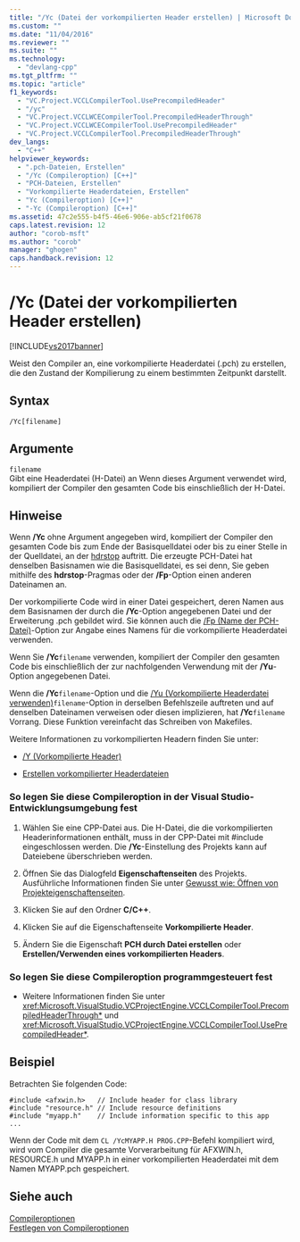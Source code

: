 ```yaml
---
title: "/Yc (Datei der vorkompilierten Header erstellen) | Microsoft Docs"
ms.custom: ""
ms.date: "11/04/2016"
ms.reviewer: ""
ms.suite: ""
ms.technology: 
  - "devlang-cpp"
ms.tgt_pltfrm: ""
ms.topic: "article"
f1_keywords: 
  - "VC.Project.VCCLCompilerTool.UsePrecompiledHeader"
  - "/yc"
  - "VC.Project.VCCLWCECompilerTool.PrecompiledHeaderThrough"
  - "VC.Project.VCCLWCECompilerTool.UsePrecompiledHeader"
  - "VC.Project.VCCLCompilerTool.PrecompiledHeaderThrough"
dev_langs: 
  - "C++"
helpviewer_keywords: 
  - ".pch-Dateien, Erstellen"
  - "/Yc (Compileroption) [C++]"
  - "PCH-Dateien, Erstellen"
  - "Vorkompilierte Headerdateien, Erstellen"
  - "Yc (Compileroption) [C++]"
  - "-Yc (Compileroption) [C++]"
ms.assetid: 47c2e555-b4f5-46e6-906e-ab5cf21f0678
caps.latest.revision: 12
author: "corob-msft"
ms.author: "corob"
manager: "ghogen"
caps.handback.revision: 12
---
```

# /Yc (Datei der vorkompilierten Header erstellen)
[!INCLUDE[vs2017banner](../../assembler/inline/includes/vs2017banner.md)]

Weist den Compiler an, eine vorkompilierte Headerdatei \(.pch\) zu erstellen, die den Zustand der Kompilierung zu einem bestimmten Zeitpunkt darstellt.  
  
## Syntax  
  
```  
/Yc[filename]  
```  
  
## Argumente  
 `filename`  
 Gibt eine Headerdatei \(H\-Datei\) an  Wenn dieses Argument verwendet wird, kompiliert der Compiler den gesamten Code bis einschließlich der H\-Datei.  
  
## Hinweise  
 Wenn **\/Yc** ohne Argument angegeben wird, kompiliert der Compiler den gesamten Code bis zum Ende der Basisquelldatei oder bis zu einer Stelle in der Quelldatei, an der [hdrstop](../../preprocessor/hdrstop.md) auftritt.  Die erzeugte PCH\-Datei hat denselben Basisnamen wie die Basisquelldatei, es sei denn, Sie geben mithilfe des **hdrstop**\-Pragmas oder der **\/Fp**\-Option einen anderen Dateinamen an.  
  
 Der vorkompilierte Code wird in einer Datei gespeichert, deren Namen aus dem Basisnamen der durch die **\/Yc**\-Option angegebenen Datei und der Erweiterung .pch gebildet wird.  Sie können auch die [\/Fp \(Name der PCH\-Datei\)](../../build/reference/fp-name-dot-pch-file.md)\-Option zur Angabe eines Namens für die vorkompilierte Headerdatei verwenden.  
  
 Wenn Sie **\/Yc**`filename` verwenden, kompiliert der Compiler den gesamten Code bis einschließlich der zur nachfolgenden Verwendung mit der **\/Yu**\-Option angegebenen Datei.  
  
 Wenn die **\/Yc**`filename`\-Option und die [\/Yu \(Vorkompilierte Headerdatei verwenden\)](../../build/reference/yu-use-precompiled-header-file.md)`filename`\-Option in derselben Befehlszeile auftreten und auf denselben Dateinamen verweisen oder diesen implizieren, hat **\/Yc**`filename` Vorrang.  Diese Funktion vereinfacht das Schreiben von Makefiles.  
  
 Weitere Informationen zu vorkompilierten Headern finden Sie unter:  
  
-   [\/Y \(Vorkompilierte Header\)](../../build/reference/y-precompiled-headers.md)  
  
-   [Erstellen vorkompilierter Headerdateien](../../build/reference/creating-precompiled-header-files.md)  
  
### So legen Sie diese Compileroption in der Visual Studio\-Entwicklungsumgebung fest  
  
1.  Wählen Sie eine CPP\-Datei aus.  Die H\-Datei, die die vorkompilierten Headerinformationen enthält, muss in der CPP\-Datei mit \#include eingeschlossen werden.  Die **\/Yc**\-Einstellung des Projekts kann auf Dateiebene überschrieben werden.  
  
2.  Öffnen Sie das Dialogfeld **Eigenschaftenseiten** des Projekts.  Ausführliche Informationen finden Sie unter [Gewusst wie: Öffnen von Projekteigenschaftenseiten](../../misc/how-to-open-project-property-pages.md).  
  
3.  Klicken Sie auf den Ordner **C\/C\+\+**.  
  
4.  Klicken Sie auf die Eigenschaftenseite **Vorkompilierte Header**.  
  
5.  Ändern Sie die Eigenschaft **PCH durch Datei erstellen** oder **Erstellen\/Verwenden eines vorkompilierten Headers**.  
  
### So legen Sie diese Compileroption programmgesteuert fest  
  
-   Weitere Informationen finden Sie unter <xref:Microsoft.VisualStudio.VCProjectEngine.VCCLCompilerTool.PrecompiledHeaderThrough*> und <xref:Microsoft.VisualStudio.VCProjectEngine.VCCLCompilerTool.UsePrecompiledHeader*>.  
  
## Beispiel  
 Betrachten Sie folgenden Code:  
  
```  
#include <afxwin.h>   // Include header for class library  
#include "resource.h" // Include resource definitions  
#include "myapp.h"    // Include information specific to this app  
...  
```  
  
 Wenn der Code mit dem `CL /YcMYAPP.H PROG.CPP`\-Befehl kompiliert wird, wird vom Compiler die gesamte Vorverarbeitung für AFXWIN.h, RESOURCE.h und MYAPP.h in einer vorkompilierten Headerdatei mit dem Namen MYAPP.pch gespeichert.  
  
## Siehe auch  
 [Compileroptionen](../../build/reference/compiler-options.md)   
 [Festlegen von Compileroptionen](../../build/reference/setting-compiler-options.md)